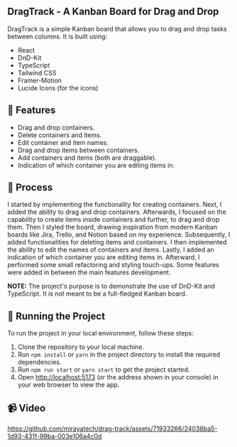 ## DragTrack - A Kanban Board for Drag and Drop

DragTrack is a simple Kanban board that allows you to drag and drop tasks between columns. It is built using:

- React
- DnD-Kit
- TypeScript
- Tailwind CSS
- Framer-Motion
- Lucide Icons (for the icons)

## 👾 Features

- Drag and drop containers.
- Delete containers and items.
- Edit container and item names.
- Drag and drop items between containers.
- Add containers and items (both are draggable).
- Indication of which container you are editing items in.

## 📒 Process

I started by implementing the functionality for creating containers. Next, I added the ability to drag and drop containers. Afterwards, I focused on the capability to create items inside containers and further, to drag and drop them. Then I styled the board, drawing inspiration from modern Kanban boards like Jira, Trello, and Notion based on my experience. Subsequently, I added functionalities for deleting items and containers. I then implemented the ability to edit the names of containers and items. Lastly, I added an indication of which container you are editing items in. Afterward, I performed some small refactoring and styling touch-ups. Some features were added in between the main features development.

**NOTE:** The project's purpose is to demonstrate the use of DnD-Kit and TypeScript. It is not meant to be a full-fledged Kanban board.

## 🚦 Running the Project

To run the project in your local environment, follow these steps:

1. Clone the repository to your local machine.
2. Run `npm install` or `yarn` in the project directory to install the required dependencies.
3. Run `npm run start` or `yarn start` to get the project started.
4. Open [http://localhost:5173](http://localhost:5173) (or the address shown in your console) in your web browser to view the app.

## 📹 Video

https://github.com/mirayatech/drag-track/assets/71933266/24038ba5-1d93-431f-99ba-003e106a4c0d



